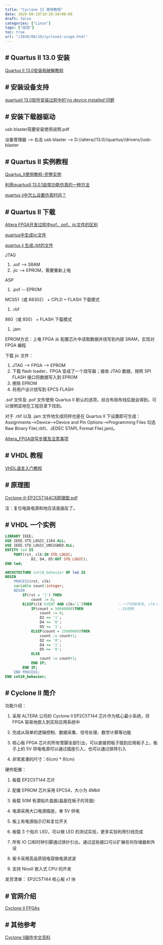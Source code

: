 ```yaml
---
title: "Cyclone II 使用教程"
date: 2020-08-19T10:20:58+08:00
draft: false
categories: ["Linux"]
tags: ["经验"]
toc: true
url: "/2020/08/19/cyclone2-usage.html"
---
```


## # Quartus II 13.0 安装

[Quartus II 13.0安装和破解教程](https://blog.csdn.net/dyq1995/article/details/86023556)



## # 安装设备支持

[quartusII 13.0软件安装过程中的'no device installed'问题](https://blog.csdn.net/wzz110011/article/details/78937726)



## # 安装下载器驱动

usb blaster简要安装使用说明.pdf

设备管理器 --> 右击 usb blaster --> D://altera//13.0//quartus//drivers//usb-blaster



## # Quartus II 实例教程

[Quartus_II使用教程-完整实例](https://wenku.baidu.com/view/c5310022b7360b4c2f3f6407.html)

[利用quartusII 13.0.1自带功能仿真的一种方法](https://jingyan.baidu.com/article/b2c186c810d8a4c46ef6ffb0.html)

[quartus ii中怎么设置仿真时间？](https://zhidao.baidu.com/question/503355979.html)



## # Quartus II 下载

[Altera FPGA开发过程中sof、pof、jic文件的区别](https://blog.csdn.net/tq384998430/article/details/84951569)

[quartus中生成jic文件](https://www.cnblogs.com/lemonblog/p/5363423.html)

[quartus ii 生成.rbf的文件](https://www.pianshen.com/article/24721535460/)

JTAG 

1. .sof --> SRAM
2. .jic --> EPROM，需要重新上电

ASP 

1. .pof -- EPROM

MCS51（或 68302） + CPLD + FLASH 下载模式

1. .rbf

860（或 850） + FLASH 下载模式

1. .jam



EPROM方式：上电 FPGA 从 配置芯片中读取数据并烧写到内部 SRAM，实现对 FPGA 编程

下载 jic 文件：

1. JTAG --> FPGA --> EPROM
2. 下载 flash loader，FPGA 变成了一个烧写器；接收 JTAG 数据，按照 SPI FLASH 接口将数据写入到 EPROM
3. 擦除 EPROM
4. 将用户设计烧写到 EPCS FLASH



.sof 文件及 .pof 文件使用 Quartus II 默认的选项，综合布局布线后就会得到，可以很明显地在工程目录下找到。

对于 .rbf 以及 .jam 文件地生成同样也是在 Quartus II 下设置即可生成：Assignments-->Device-->Device and Pin Options-->Programming Files 勾选 Raw Binary File(.rbf)、JEDEC STAPL Format File(.jam)。

[Altera_FPGA烧写步骤及注意事项](http://www.docin.com/p-685789842.html)

## # VHDL 教程

[VHDL语言入门教程](https://wenku.baidu.com/view/61623db85122aaea998fcc22bcd126fff6055d67.html)



## # 原理图

 [Cyclone-II-EP2C5T144C8原理图.pdf](/images/Cyclone-II-EP2C5T144C8原理图.pdf) 

注：复位电路电源和地应该是画反了。



## # VHDL 一个实例

```vhdl
LIBRARY IEEE;
USE IEEE.STD_LOGIC_1164.ALL;
USE IEEE.STD_LOGIC_UNSIGNED.ALL;
ENTITY led IS
	PORT(rst, clk:IN STD_LOGIC;
			D2, D4, D5:OUT STD_LOGIC);
END led;

ARCHITECTURE cnt10_behavior OF led IS
BEGIN
	PROCESS(rst, clk)
	variable count:integer;
	BEGIN
		IF(rst = '1') THEN
			count := 0;
		ELSIF(clk'EVENT AND clk='1')THEN			--一个时钟信号, clk:50MHz
			IF(count = 50000000)THEN				--10进制
				count := 0;
				D2 <= '1';
				D4 <= '0';
				D5 <= '1';
			ELSIF(count = 25000000)THEN
				count := count+1;
				D2 <= '0';
				D4 <= '1';
				D5 <= '0';
			ELSE
				count := count+1;
			END IF;
		END IF;
	END PROCESS;
END cnt10_behavior;
```



## # Cyclone II 简介

功能介绍：

1. 采用 ALTERA 公司的 Cyclone II EP2C5T144 芯片作为核心最小系统，将 FPGA 容易地嵌入到实际应用系统中

2. 完成从简单的逻辑控制、数据采集、信号处理、数学计算等功能

3. 核心板 FPGA 芯片的所有管脚全部引出，可以直接把板子插到应用板子上，板子上的 5V 供电电源可以通过插座引入，也可以通过排阵引入

4. 非常紧凑的尺寸：6(cm)  *  8(cm)

硬件配置：

1. 板载 EP2C5T144 芯片

2. 配置 EPROM 芯片采用 EPCS4，大小为 4Mbit

3. 板载 50M 有源贴片晶振(晶振在板子的背面)

4. 电源采用大口电源插座，单 5V 供电

5. 板上有电源指示灯和复位开关

6. 板载 3 个贴片 LED，可以做 LED 的测试实验，更多实验利用引线完成

7. 所有 IO 口和时钟引脚通过排针引出，通过这些接口可以扩展任何存储器和外设

8. 板卡采用高品质钽电容做电源滤波

9. 支持 NiosII 嵌入式 CPU 的开发

发货清单：
EP2C5T144 核心板 x1 块



## # 官网介绍

[Cyclone II FPGAs](https://www.intel.com/content/www/us/en/programmable/products/fpga/cyclone-series/cyclone-ii/support.html)



## # 其他参考

[Cyclone II器件中文资料](https://wenku.baidu.com/view/04ab062f3169a4517723a3fd.html)